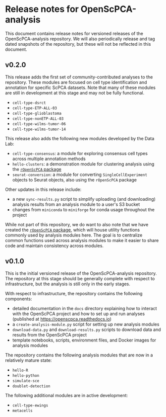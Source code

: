 # Release notes for OpenScPCA-analysis

This document contains release notes for versioned releases of the OpenScPCA-analysis repository.
We will also periodically release and tag dated snapshots of the repository, but these will not be reflected in this document.

<!--
Add new release notes in reverse numerical order (newest first) below this comment

You may want to add temporary notes here for tracking as features are added, before a new release is ready.
-->

## v0.2.0

This release adds the first set of community-contributed analyses to the repository.
These modules are focused on cell type identification and annotation for specific ScPCA datasets.
Note that many of these modules are still in development at this stage and may not be fully functional.

- `cell-type-dsrct`
- `cell-type-ETP-ALL-03`
- `cell-type-glioblastoma`
- `cell-type-nonETP-ALL-03`
- `cell-type-wilms-tumor-06`
- `cell-type-wilms-tumor-14`


This release also adds the following new modules developed by the Data Lab:

- `cell-type-consensus`: a module for exploring consensus cell types across multiple annotation methods
- `hello-clusters`: a demonstration module for clustering analysis using the [`rOpenScPCA` package](https://github.com/AlexsLemonade/rOpenScPCA)
- `seurat-conversion`: a module for converting `SingleCellExperiment` objects to Seurat objects, also using the `rOpenScPCA` package

Other updates in this release include:

- a new `sync-results.py` script to simplify uploading (and downloading) analysis results from an analysis module to a user's S3 bucket
- changes from `miniconda` to `miniforge` for conda usage throughout the project

While not part of this repository, we do want to also note that we have created the [`rOpenScPCA` package](https://github.com/AlexsLemonade/rOpenScPCA), which will house utility functions commonly used by analysis modules here.
The goal is to centralize common functions used across analysis modules to make it easier to share code and maintain consistency across modules.


## v0.1.0

This is the initial versioned release of the OpenScPCA-analysis repository.
The repository at this stage should be generally complete with respect to infrastructure, but the analysis is still only in the early stages.

With respect to infrastructure, the repository contains the following components:

- detailed documentation in the `docs` directory explaining how to interact with the OpenScPCA project and how to set up and run analyses (published at https://openscpca.readthedocs.io)
- a `create-analysis-module.py` script for setting up new analysis modules
- `download-data.py` and `download-results.py` scripts to download data and results from the OpenScPCA project
- template notebooks, scripts, environment files, and Docker images for analysis modules

The repository contains the following analysis modules that are now in a relatively mature state:

- `hello-R`
- `hello-python`
- `simulate-sce`
- `doublet-detection`

The following additional modules are in active development:

- `cell-type-ewings`
- `metacells`
